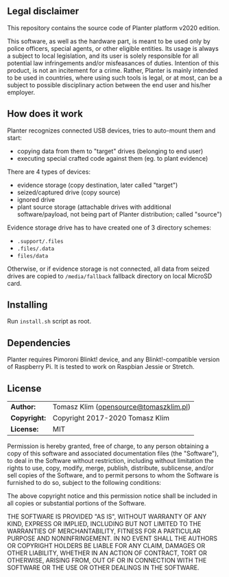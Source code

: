 ## Legal disclaimer

This repository contains the source code of Planter platform v2020 edition.

This software, as well as the hardware part, is meant to be used only by police officers, special agents,
or other eligible entities. Its usage is always a subject to local legislation, and its user is solely
responsible for all potential law infringements and/or misfeasances of duties. Intention of this product,
is not an incitement for a crime. Rather, Planter is mainly intended to be used in countries, where using
such tools is legal, or at most, can be a subject to possible disciplinary action between the end user
and his/her employer.

## How does it work

Planter recognizes connected USB devices, tries to auto-mount them and start:

- copying data from them to "target" drives (belonging to end user)
- executing special crafted code against them (eg. to plant evidence)

There are 4 types of devices:

- evidence storage (copy destination, later called "target")
- seized/captured drive (copy source)
- ignored drive
- plant source storage (attachable drives with additional software/payload, not being part of Planter distribution; called "source")

Evidence storage drive has to have created one of 3 directory schemes:

- `.support/.files`
- `.files/.data`
- `files/data`

Otherwise, or if evidence storage is not connected, all data from seized drives are copied to
`/media/fallback` fallback directory on local MicroSD card.

## Installing

Run `install.sh` script as root.

## Dependencies

Planter requires Pimoroni Blinkt! device, and any Blinkt!-compatible version of Raspberry Pi. It is
tested to work on Raspbian Jessie or Stretch.

## License

|                      |                                          |
|:---------------------|:-----------------------------------------|
| **Author:**          | Tomasz Klim (<opensource@tomaszklim.pl>) |
| **Copyright:**       | Copyright 2017-2020 Tomasz Klim          |
| **License:**         | MIT                                      |

Permission is hereby granted, free of charge, to any person obtaining a copy
of this software and associated documentation files (the "Software"), to deal
in the Software without restriction, including without limitation the rights
to use, copy, modify, merge, publish, distribute, sublicense, and/or sell
copies of the Software, and to permit persons to whom the Software is
furnished to do so, subject to the following conditions:

The above copyright notice and this permission notice shall be included in all
copies or substantial portions of the Software.

THE SOFTWARE IS PROVIDED "AS IS", WITHOUT WARRANTY OF ANY KIND, EXPRESS OR
IMPLIED, INCLUDING BUT NOT LIMITED TO THE WARRANTIES OF MERCHANTABILITY,
FITNESS FOR A PARTICULAR PURPOSE AND NONINFRINGEMENT. IN NO EVENT SHALL THE
AUTHORS OR COPYRIGHT HOLDERS BE LIABLE FOR ANY CLAIM, DAMAGES OR OTHER
LIABILITY, WHETHER IN AN ACTION OF CONTRACT, TORT OR OTHERWISE, ARISING FROM,
OUT OF OR IN CONNECTION WITH THE SOFTWARE OR THE USE OR OTHER DEALINGS IN THE
SOFTWARE.
